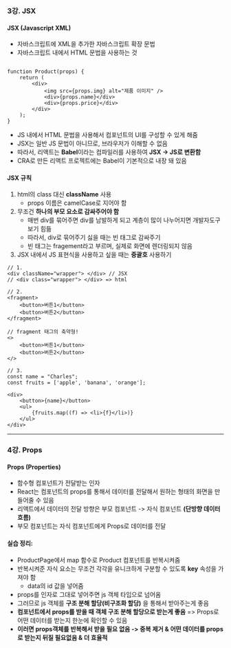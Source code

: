 ### 3강. JSX 

#### JSX (Javascript XML)
- 자바스크립트에 XML을 추가한 자바스크립트 확장 문법
- 자바스크립트 내에서 HTML 문법을 사용하는 것

```JSX

function Product(props) {
    return (
        <div>
            <img src={props.img} alt="제품 이미지" />
            <div>{props.name}</div>
            <div>{props.price}</div>
        </div>
    );
}
```

- JS 내에서 HTML 문법을 사용해서 컴포넌트의 UI를 구성할 수 있게 해줌
- JSX는 일반 JS 문법이 아니므로, 브라우저가 이해할 수 없음
- 따라서, 리액트는 **Babel**이라는 컴파일러를 사용하여 **JSX -> JS로 변환함**
- CRA로 만든 리액트 프로젝트에는 Babel이 기본적으로 내장 돼 있음

#### JSX 규칙
1. html의 class 대신 **className** 사용
    - props 이름은 camelCase로 지어야 함
2. 무조건 **하나의 부모 요소로 감싸주어야 함**
    - 매번 div를 묶어주면 div를 남발하게 되고 계층이 많이 나누어지면 개발자도구 보기 힘듦
    - 따라서, div로 묶어주기 싫을 때는 빈 태그로 감싸주기
    - 빈 태그는 fragement라고 부르며, 실제로 화면에 렌더링되지 않음
3. JSX 내에서 JS 표현식을 사용하고 싶을 때는 **중괄호** 사용하기

```JSX
// 1.
<div className="wrapper"> </div> // JSX
// <div class="wrapper"> </div> => html

// 2. 
<fragment>
    <button>버튼1</button>
    <button>버튼2</button>
</fragment>

// fragment 태그의 축약형!
<> 
    <button>버튼1</button>
    <button>버튼2</button>
</>

// 3. 
const name = "Charles";
const fruits = ['apple', 'banana', 'orange'];

<div>
    <button>{name}</button>
    <ul>
        {fruits.map((f) => <li>{f}</li>)}
    </ul>
</div>
```

---

### 4강. Props

#### Props (Properties)
- 함수형 컴포넌트가 전달받는 인자
- React는 컴포넌트의 props를 통해서 데이터를 전달해서 원하는 형태의 화면을 만들어줄 수 있음
- 리액트에서 데이터의 전달 방향은 부모 컴포넌트 -> 자식 컴포넌트 **(단방향 데이터 흐름)**
- 부모 컴포넌트는 자식 컴포넌트에게 Props로 데이터를 전달
 
#### 실습 정리:
- ProductPage에서 map 함수로 Product 컴포넌트를 반복시켜줌
- 반복시켜준 자식 요소는 무조건 각각을 유니크하게 구분할 수 있도록 **key** 속성을 가져야 함
  - data의 id 값을 넣어줌
- props를 인자로 그대로 넣어주면 js 객체 타입으로 넘어옴
- 그러므로 js 객체를 **구조 분해 할당(비구조화 할당)** 을 통해서 받아주는게 좋음
- **컴포넌트에서 props를 받을 때 객체 구조 분해 할당으로 받는게 좋음** => Props로 어떤 데이터를 받는지 한눈에 확인할 수 있음
- **이러면 props객체를 반복해서 받을 필요 없음 -> 중복 제거 & 어떤 데이터를 props로 받는지 뒤질 필요없음 & 더 효율적**